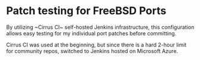 # Patch testing for FreeBSD Ports

By utilizing ~Cirrus CI~ self-hosted Jenkins infrastructure, this configuration allows easy testing for my individual port patches before committing.

Cirrus CI was used at the beginning, but since there is a hard 2-hour limit for community repos, switched to Jenkins hosted on Microsoft Azure.
